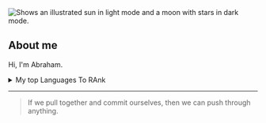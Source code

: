 <picture>
 <source media="(prefers-color-scheme: dark)" srcset="https://user-images.githubusercontent.com/25423296/163456776-7f95b81a-f1ed-45f7-b7ab-8fa810d529fa.png">
 <source media="(prefers-color-scheme: light)" srcset="https://user-images.githubusercontent.com/25423296/163456779-a8556205-d0a5-45e2-ac17-42d089e3c3f8.png">
 <img alt="Shows an illustrated sun in light mode and a moon with stars in dark mode." src="https://user-images.githubusercontent.com/25423296/163456779-a8556205-d0a5-45e2-ac17-42d089e3c3f8.png">
</picture>


## About me
<!-- TO DO: add more details about me later -->

Hi, I'm Abraham.


<details>
<summary>My top Languages To RAnk</summary>

| Rank | Languages     |
|-----:|---------------|
|     1|  c            |
|     2|  python       |
|     3|  c++          |
</details>


---
> If we pull together and commit ourselves, then we can push through anything.

